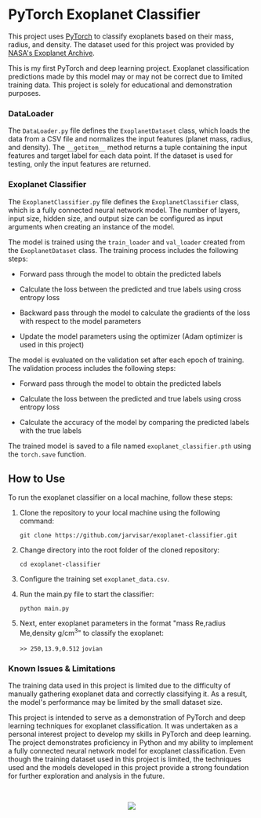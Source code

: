 # PyTorch Exoplanet Classifier

This project uses [PyTorch](https://pytorch.org/) to classify exoplanets based on their mass, radius, and density. The dataset used for this project was provided by [NASA's Exoplanet Archive](https://exoplanetarchive.ipac.caltech.edu/).

This is my first PyTorch and deep learning project. Exoplanet classification predictions made by this model may or may not be correct due to limited training data. This project is solely for educational and demonstration purposes.

### DataLoader

The `DataLoader.py` file defines the `ExoplanetDataset` class, which loads the data from a CSV file and normalizes the input features (planet mass, radius, and density). The `__getitem__` method returns a tuple containing the input features and target label for each data point. If the dataset is used for testing, only the input features are returned.

### Exoplanet Classifier

The `ExoplanetClassifier.py` file defines the `ExoplanetClassifier` class, which is a fully connected neural network model. The number of layers, input size, hidden size, and output size can be configured as input arguments when creating an instance of the model.

The model is trained using the `train_loader` and `val_loader` created from the `ExoplanetDataset` class. The training process includes the following steps:

* Forward pass through the model to obtain the predicted labels

* Calculate the loss between the predicted and true labels using cross entropy loss

* Backward pass through the model to calculate the gradients of the loss with respect to the model parameters

* Update the model parameters using the optimizer (Adam optimizer is used in this project)


The model is evaluated on the validation set after each epoch of training. The validation process includes the following steps:

* Forward pass through the model to obtain the predicted labels

* Calculate the loss between the predicted and true labels using cross entropy loss

* Calculate the accuracy of the model by comparing the predicted labels with the true labels

The trained model is saved to a file named `exoplanet_classifier.pth` using the `torch.save` function.

## How to Use

To run the exoplanet classifier on a local machine, follow these steps:

1. Clone the repository to your local machine using the following command:

	`git clone https://github.com/jarvisar/exoplanet-classifier.git`
    
2. Change directory into the root folder of the cloned repository:

	`cd exoplanet-classifier`
    
3. Configure the training set `exoplanet_data.csv`. 
    
4. Run the main.py file to start the classifier:

	`python main.py`
   
5. Next, enter exoplanet parameters in the format "mass Re,radius Me,density g/cm<sup>3</sup>" to classify the exoplanet:

	`>> 250,13.9,0.512`
	`jovian`
   
### Known Issues & Limitations

The training data used in this project is limited due to the difficulty of manually gathering exoplanet data and correctly classifying it. As a result, the model's performance may be limited by the small dataset size.

This project is intended to serve as a demonstration of PyTorch and deep learning techniques for exoplanet classification. It was undertaken as a personal interest project to develop my skills in PyTorch and deep learning. The project demonstrates proficiency in Python and my ability to implement a fully connected neural network model for exoplanet classification. Even though the training dataset used in this project is limited, the techniques used and the models developed in this project provide a strong foundation for further exploration and analysis in the future.
     
<br>

<p align="center">
  <img src="https://upload.wikimedia.org/wikipedia/commons/9/96/Pytorch_logo.png"/>
</p>
